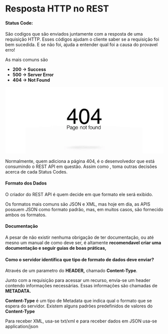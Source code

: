 # Resposta HTTP no REST


#### Status Code: 

São codigos que são enviados juntamente com a resposta de uma requisição HTTP. Esses códigos ajudam o cliente saber se a requisição foi bem sucedida. E se não foi, ajuda a entender qual foi a causa do provavel erro!

As mais comuns são

* **200 -> Success**
* **500 -> Server Error**
* **404 -> Not Found**

![1694961867200](image/respostarest/1694961867200.png)

Normalmente, quem adiciona a página 404, é o desenvolvedor que está consumindo o REST API em questão. Assim como , toma outras decisões acerca de cada Status Codes.


#### Formato dos Dados

O criador do REST API é quem decide em que formato ele será exibido. 

Os formatos mais comuns são JSON e XML, mas hoje em dia, as APIS possuem JSON como formato padrão, mas, em muitos casos, são fornecido ambos os formatos.


#### Documentação

A pesar de não existir nenhuma obrigação de ter documentação, ou até mesno um manual de como deve ser, é altamente **recomendavel criar uma documentação e seguir guias de boas práticas,**


#### Como o servidor identifica que tipo de formato de dados deve enviar? 

Através de um parametro do **HEADER,** chamado **Content-Type**.

Junto com a requisição para acessar um recurso, envia-se um header contendo informações necessárias. Essas informações são chamadas de **METADATA.**

**Content-Type**  é um tipo de Metadata que indica qual o formato que se espera do servidor. Existem alguns padrões predefinidos de valores do **Content-Type**

Para receber XML, usa-se txt/xml e para receber dados em JSON usa-se application/json
